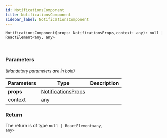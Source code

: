 ```yaml
---
id: NotificationsComponent
title: NotificationsComponent
sidebar_label: NotificationsComponent
---
```


```tsx
NotificationsComponent(props: NotificationsProps,context: any): null | ReactElement<any, any>
```
<br/>



### Parameters

<font size="2"><i>(Mandatory parameters are in bold)</i></font>

| Parameters | Type | Description |
| --------- | ---- | ----------- |
| **props** | [NotificationsProps](/api2/types/NotificationsProps.md) |  |
| context | any |  |


### Return



The return is of type <code>null | ReactElement<any, any\></code>